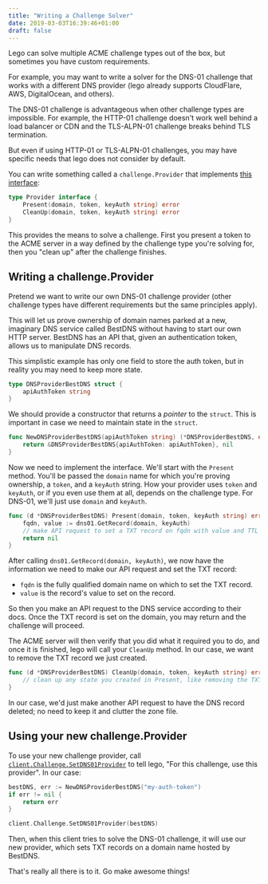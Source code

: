 ```yaml
---
title: "Writing a Challenge Solver"
date: 2019-03-03T16:39:46+01:00
draft: false
---
```


Lego can solve multiple ACME challenge types out of the box, but sometimes you have custom requirements.

<!--more-->

For example, you may want to write a solver for the DNS-01 challenge that works with a different DNS provider (lego already supports CloudFlare, AWS, DigitalOcean, and others).

The DNS-01 challenge is advantageous when other challenge types are impossible.
For example, the HTTP-01 challenge doesn't work well behind a load balancer or CDN and the TLS-ALPN-01 challenge breaks behind TLS termination.

But even if using HTTP-01 or TLS-ALPN-01 challenges, you may have specific needs that lego does not consider by default.

You can write something called a `challenge.Provider` that implements [this interface](https://pkg.go.dev/github.com/reinismu/lego/v4/challenge#Provider):

```go
type Provider interface {
	Present(domain, token, keyAuth string) error
	CleanUp(domain, token, keyAuth string) error
}
```

This provides the means to solve a challenge.
First you present a token to the ACME server in a way defined by the challenge type you're solving for, then you "clean up" after the challenge finishes.

## Writing a challenge.Provider

Pretend we want to write our own DNS-01 challenge provider (other challenge types have different requirements but the same principles apply).

This will let us prove ownership of domain names parked at a new, imaginary DNS service called BestDNS without having to start our own HTTP server.
BestDNS has an API that, given an authentication token, allows us to manipulate DNS records.

This simplistic example has only one field to store the auth token, but in reality you may need to keep more state.

```go
type DNSProviderBestDNS struct {
	apiAuthToken string
}
```

We should provide a constructor that returns a *pointer* to the `struct`.
This is important in case we need to maintain state in the `struct`.

```go
func NewDNSProviderBestDNS(apiAuthToken string) (*DNSProviderBestDNS, error) {
	return &DNSProviderBestDNS{apiAuthToken: apiAuthToken}, nil
}
```

Now we need to implement the interface.
We'll start with the `Present` method.
You'll be passed the `domain` name for which you're proving ownership, a `token`, and a `keyAuth` string.
How your provider uses `token` and `keyAuth`, or if you even use them at all, depends on the challenge type.
For DNS-01, we'll just use `domain` and `keyAuth`.

```go
func (d *DNSProviderBestDNS) Present(domain, token, keyAuth string) error {
    fqdn, value := dns01.GetRecord(domain, keyAuth)
    // make API request to set a TXT record on fqdn with value and TTL
    return nil
}
```

After calling `dns01.GetRecord(domain, keyAuth)`, we now have the information we need to make our API request and set the TXT record:
- `fqdn` is the fully qualified domain name on which to set the TXT record.
- `value` is the record's value to set on the record.

So then you make an API request to the DNS service according to their docs.
Once the TXT record is set on the domain, you may return and the challenge will proceed.

The ACME server will then verify that you did what it required you to do, and once it is finished, lego will call your `CleanUp` method.
In our case, we want to remove the TXT record we just created.

```go
func (d *DNSProviderBestDNS) CleanUp(domain, token, keyAuth string) error {
    // clean up any state you created in Present, like removing the TXT record
}
```

In our case, we'd just make another API request to have the DNS record deleted; no need to keep it and clutter the zone file.

## Using your new challenge.Provider

To use your new challenge provider, call [`client.Challenge.SetDNS01Provider`](https://pkg.go.dev/github.com/reinismu/lego/v4/challenge/resolver#SolverManager.SetDNS01Provider) to tell lego, "For this challenge, use this provider".
In our case:

```go
bestDNS, err := NewDNSProviderBestDNS("my-auth-token")
if err != nil {
    return err
}

client.Challenge.SetDNS01Provider(bestDNS)
```

Then, when this client tries to solve the DNS-01 challenge, it will use our new provider, which sets TXT records on a domain name hosted by BestDNS.

That's really all there is to it.
Go make awesome things!
